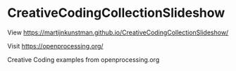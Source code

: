 # CreativeCodingCollectionSlideshow

View https://martijnkunstman.github.io/CreativeCodingCollectionSlideshow/

Visit https://openprocessing.org/

Creative Coding examples from openprocessing.org
